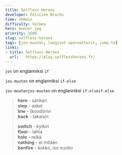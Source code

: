 ```yaml
---
title: Selfless Heroes
developer: Félicien Brochu
time: +60min
difficulty: Vaikea
hero: banner.jpg
priority: 1600
slug: selfless-heroes
tags: [jos-muuten, loogiset operaattorit, jump-to]
links:
- title: Selfless Heroes
  url:   https://play.selflessheroes.fr/
---
```


`jos` on englanniksi `if`

`jos-muuten` on englanniksi `if-else`

`jos-muutenjos-muuten` on englanniksi `if-elseif-else`

> **hero** - sankari \
> **step** - askel \
> **line** - (koodi)rivi \
> **back** - takaisin
>
> **switch** - kytkin \
> **floor** - lattia \
> **hole** - reikä \
> **nothing** - ei mitään \
> **bonfire** - kokko, iso nuotio
